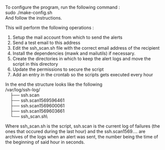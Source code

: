 To configure the program, run the following command :\
sudo ./make-config.sh\
And follow the instructions.

This will perform the following operations :
1. Setup the mail account from which to send the alerts
2. Send a test email to this address
3. Edit the ssh_scan.sh file with the correct email address of the recipient
4. Install the dependencies (mawk and mailutils) if necessary.
5. Create the directories in which to keep the alert logs and move the script in this directory
6. Update the permissions to secure the script
7. Add an entry in the crontab so the scripts gets executed every hour

In the end the structure looks like the following\
/var/log/ssh-log/\
&nbsp;&nbsp;&nbsp;&nbsp;├── ssh.scan\
&nbsp;&nbsp;&nbsp;&nbsp;├── ssh.scan1569596461\
&nbsp;&nbsp;&nbsp;&nbsp;├── ssh.scan1569600061\
&nbsp;&nbsp;&nbsp;&nbsp;├── ssh.scan1569603661\
&nbsp;&nbsp;&nbsp;&nbsp;└── ssh_scan.sh\

Where ssh_scan.sh is the script, ssh.scan is the current log of failures (the ones that occured during the last hour) and the ssh.scan1569.... are archives of the logs when an alert was sent, the number being the time of the beginning of said hour in seconds.
